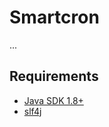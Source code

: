 Smartcron
=========
...

Requirements
------------

- [Java SDK 1.8+][1]
- [slf4j][2]

[1]: http://www.oracle.com/technetwork/java/javase/downloads/index.html
[2]: http://www.slf4j.org/
